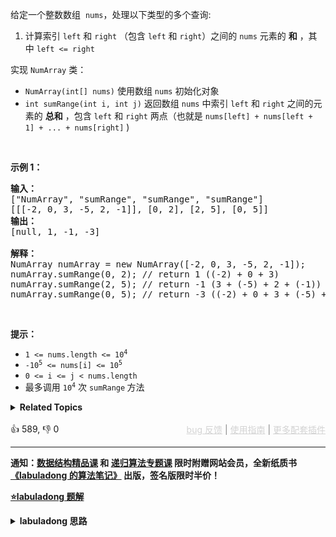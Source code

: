 <p>给定一个整数数组 &nbsp;<code>nums</code>，处理以下类型的多个查询:</p>

<ol> 
 <li>计算索引&nbsp;<code>left</code>&nbsp;和&nbsp;<code>right</code>&nbsp;（包含 <code>left</code> 和 <code>right</code>）之间的 <code>nums</code> 元素的 <strong>和</strong> ，其中&nbsp;<code>left &lt;= right</code></li> 
</ol>

<p>实现 <code>NumArray</code> 类：</p>

<ul> 
 <li><code>NumArray(int[] nums)</code> 使用数组 <code>nums</code> 初始化对象</li> 
 <li><code>int sumRange(int i, int j)</code> 返回数组 <code>nums</code>&nbsp;中索引&nbsp;<code>left</code>&nbsp;和&nbsp;<code>right</code>&nbsp;之间的元素的 <strong>总和</strong> ，包含&nbsp;<code>left</code>&nbsp;和&nbsp;<code>right</code>&nbsp;两点（也就是&nbsp;<code>nums[left] + nums[left + 1] + ... + nums[right]</code>&nbsp;)</li> 
</ul>

<p>&nbsp;</p>

<p><strong>示例 1：</strong></p>

<pre>
<strong>输入：</strong>
["NumArray", "sumRange", "sumRange", "sumRange"]
[[[-2, 0, 3, -5, 2, -1]], [0, 2], [2, 5], [0, 5]]
<strong>输出：
</strong>[null, 1, -1, -3]

<strong>解释：</strong>
NumArray numArray = new NumArray([-2, 0, 3, -5, 2, -1]);
numArray.sumRange(0, 2); // return 1 ((-2) + 0 + 3)
numArray.sumRange(2, 5); // return -1 (3 + (-5) + 2 + (-1)) 
numArray.sumRange(0, 5); // return -3 ((-2) + 0 + 3 + (-5) + 2 + (-1))
</pre>

<p>&nbsp;</p>

<p><strong>提示：</strong></p>

<ul> 
 <li><code>1 &lt;= nums.length &lt;= 10<sup>4</sup></code></li> 
 <li><code>-10<sup>5</sup>&nbsp;&lt;= nums[i] &lt;=&nbsp;10<sup>5</sup></code></li> 
 <li><code>0 &lt;= i &lt;= j &lt; nums.length</code></li> 
 <li>最多调用 <code>10<sup>4</sup></code> 次 <code>sumRange</code><strong> </strong>方法</li> 
</ul>

<details><summary><strong>Related Topics</strong></summary>设计 | 数组 | 前缀和</details><br>

<div>👍 589, 👎 0<span style='float: right;'><span style='color: gray;'><a href='https://github.com/labuladong/fucking-algorithm/discussions/939' target='_blank' style='color: lightgray;text-decoration: underline;'>bug 反馈</a> | <a href='https://labuladong.gitee.io/article/fname.html?fname=jb插件简介' target='_blank' style='color: lightgray;text-decoration: underline;'>使用指南</a> | <a href='https://labuladong.github.io/algo/images/others/%E5%85%A8%E5%AE%B6%E6%A1%B6.jpg' target='_blank' style='color: lightgray;text-decoration: underline;'>更多配套插件</a></span></span></div>

<div id="labuladong"><hr>

**通知：[数据结构精品课](https://aep.h5.xeknow.com/s/1XJHEO) 和 [递归算法专题课](https://aep.xet.tech/s/3YGcq3) 限时附赠网站会员，全新纸质书[《labuladong 的算法笔记》](https://labuladong.gitee.io/algo/images/book/book_intro_qrcode.jpg) 出版，签名版限时半价！**



<p><strong><a href="https://labuladong.github.io/article/slug.html?slug=range-sum-query-immutable" target="_blank">⭐️labuladong 题解</a></strong></p>
<details><summary><strong>labuladong 思路</strong></summary>

## 基本思路

> 本文有视频版：[前缀和/差分数组技巧精讲](https://www.bilibili.com/video/BV1NY4y1J7xQ)

标准的前缀和问题，核心思路是用一个新的数组 `preSum` 记录 `nums[0..i-1]` 的累加和，看图 10 = 3 + 5 + 2：

![](https://labuladong.github.io/pictures/差分数组/1.jpeg)

看这个 `preSum` 数组，如果我想求索引区间 `[1, 4]` 内的所有元素之和，就可以通过 `preSum[5] - preSum[1]` 得出。

这样，`sumRange` 函数仅仅需要做一次减法运算，避免了每次进行 for 循环调用，最坏时间复杂度为常数 `O(1)`。

**详细题解：[小而美的算法技巧：前缀和数组](https://labuladong.github.io/article/fname.html?fname=前缀和技巧)**

**标签：前缀和**

## 解法代码

提示：🟢 标记的是我写的解法代码，🤖 标记的是 chatGPT 翻译的多语言解法代码。如有错误，可以 [点这里](https://github.com/labuladong/fucking-algorithm/issues/1113) 反馈和修正。

<div class="tab-panel"><div class="tab-nav">
<button data-tab-item="cpp" class="tab-nav-button btn " data-tab-group="default" onclick="switchTab(this)">cpp🤖</button>

<button data-tab-item="python" class="tab-nav-button btn " data-tab-group="default" onclick="switchTab(this)">python🤖</button>

<button data-tab-item="java" class="tab-nav-button btn active" data-tab-group="default" onclick="switchTab(this)">java🟢</button>

<button data-tab-item="go" class="tab-nav-button btn " data-tab-group="default" onclick="switchTab(this)">go🤖</button>

<button data-tab-item="javascript" class="tab-nav-button btn " data-tab-group="default" onclick="switchTab(this)">javascript🤖</button>
</div><div class="tab-content">
<div data-tab-item="cpp" class="tab-item " data-tab-group="default"><div class="highlight">

```cpp
// 注意：cpp 代码由 chatGPT🤖 根据我的 java 代码翻译，旨在帮助不同背景的读者理解算法逻辑。
// 本代码已经通过力扣的测试用例，应该可直接成功提交。

class NumArray {
    // 前缀和数组
private:
    vector<int> preSum;

public:
    /* 输入一个数组，构造前缀和 */
    NumArray(vector<int>& nums) {
        // preSum[0] = 0，便于计算累加和
        preSum.resize(nums.size() + 1);
        // 计算 nums 的累加和
        for (int i = 1; i < preSum.size(); i++) {
            preSum[i] = preSum[i - 1] + nums[i - 1];
        }
    }

    /* 查询闭区间 [left, right] 的累加和 */
    int sumRange(int left, int right) {
        return preSum[right + 1] - preSum[left];
    }
};
```

</div></div>

<div data-tab-item="python" class="tab-item " data-tab-group="default"><div class="highlight">

```python
# 注意：python 代码由 chatGPT🤖 根据我的 java 代码翻译，旨在帮助不同背景的读者理解算法逻辑。
# 本代码已经通过力扣的测试用例，应该可直接成功提交。

class NumArray:
    # 前缀和数组
    def __init__(self, nums: List[int]):
        self.preSum = [0] * (len(nums) + 1)
        for i in range(1, len(self.preSum)):
            self.preSum[i] = self.preSum[i - 1] + nums[i - 1]
    
    # 查询闭区间 [left, right] 的累加和
    def sumRange(self, left: int, right: int) -> int:
        return self.preSum[right + 1] - self.preSum[left]
```

</div></div>

<div data-tab-item="java" class="tab-item active" data-tab-group="default"><div class="highlight">

```java
class NumArray {
    // 前缀和数组
    private int[] preSum;

    /* 输入一个数组，构造前缀和 */
    public NumArray(int[] nums) {
        // preSum[0] = 0，便于计算累加和
        preSum = new int[nums.length + 1];
        // 计算 nums 的累加和
        for (int i = 1; i < preSum.length; i++) {
            preSum[i] = preSum[i - 1] + nums[i - 1];
        }
    }

    /* 查询闭区间 [left, right] 的累加和 */
    public int sumRange(int left, int right) {
        return preSum[right + 1] - preSum[left];
    }
}
```

</div></div>

<div data-tab-item="go" class="tab-item " data-tab-group="default"><div class="highlight">

```go
// 注意：go 代码由 chatGPT🤖 根据我的 java 代码翻译，旨在帮助不同背景的读者理解算法逻辑。
// 本代码已经通过力扣的测试用例，应该可直接成功提交。

type NumArray struct {
    preSum []int
}

/* 输入一个数组，构造前缀和 */
func Constructor(nums []int) NumArray {
    // preSum[0] = 0，便于计算累加和
    preSum := make([]int, len(nums)+1)
    // 计算 nums 的累加和
    for i := 1; i < len(preSum); i++ {
        preSum[i] = preSum[i-1] + nums[i-1]
    }
    return NumArray{preSum}
}

/* 查询闭区间 [left, right] 的累加和 */
func (this *NumArray) SumRange(left int, right int) int {
    return this.preSum[right+1] - this.preSum[left]
}
```

</div></div>

<div data-tab-item="javascript" class="tab-item " data-tab-group="default"><div class="highlight">

```javascript
// 注意：javascript 代码由 chatGPT🤖 根据我的 java 代码翻译，旨在帮助不同背景的读者理解算法逻辑。
// 本代码已经通过力扣的测试用例，应该可直接成功提交。

/**
 * @param {number[]} nums
 */
var NumArray = function(nums) {
    // 前缀和数组
    this.preSum = [];
    // preSum[0] = 0，便于计算累加和
    this.preSum[0] = 0;
    // 计算 nums 的累加和
    for (let i = 1; i <= nums.length; i++) {
        this.preSum[i] = this.preSum[i - 1] + nums[i - 1];
    }
};

/** 
 * @param {number} left
 * @param {number} right
 * @return {number}
 */
NumArray.prototype.sumRange = function(left, right) {
    return this.preSum[right + 1] - this.preSum[left];
};
```

</div></div>
</div></div>

**类似题目**：
  - [304. 二维区域和检索 - 矩阵不可变 🟠](/problems/range-sum-query-2d-immutable)
  - [剑指 Offer II 013. 二维子矩阵的和 🟠](/problems/O4NDxx)

</details>
</div>

